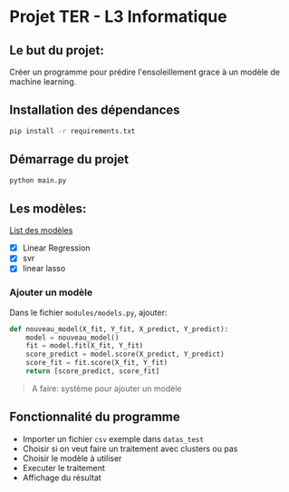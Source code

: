 # Projet TER - L3 Informatique

## Le but du projet:

Créer un programme pour prédire l'ensoleillement grace à un modèle de machine learning.

## Installation des dépendances

```bash
pip install -r requirements.txt
```

## Démarrage du projet

```bash
python main.py
```

## Les modèles:

[List des modèles](https://scikit-learn.org/stable/index.html)

- [x] Linear Regression
- [x] svr
- [x] linear lasso

### Ajouter un modèle

Dans le fichier `modules/models.py`, ajouter:

```python
def nouveau_model(X_fit, Y_fit, X_predict, Y_predict):
    model = nouveau_model()
    fit = model.fit(X_fit, Y_fit)
    score_predict = model.score(X_predict, Y_predict)
    score_fit = fit.score(X_fit, Y_fit)
    return [score_predict, score_fit]
```

> A faire: système pour ajouter un modèle

## Fonctionnalité du programme

- Importer un fichier `csv` exemple dans `datas_test`
- Choisir si on veut faire un traitement avec clusters ou pas
- Choisir le modèle à utiliser
- Executer le traitement
- Affichage du résultat
